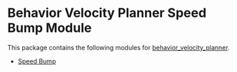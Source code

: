 # Behavior Velocity Planner Speed Bump Module

This package contains the following modules for [behavior_velocity_planner](../behavior_velocity_planner/README.md).

- [Speed Bump](./docs/speed-bump-design.md)
